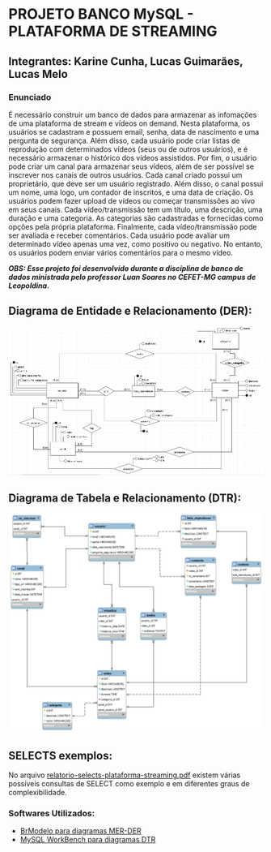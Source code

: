 # PROJETO BANCO MySQL - PLATAFORMA DE STREAMING<br>
## Integrantes: Karine Cunha, Lucas Guimarães, Lucas Melo<br>

### <b>Enunciado</b>
É necessário construir um banco de dados para armazenar as infomações de uma plataforma de stream e vídeos on demand. Nesta plataforma, os usuários se cadastram e possuem email, senha, data de nascimento e uma pergunta de segurança. Além disso, cada usuário pode criar listas de reprodução com determinados vídeos (seus ou de outros usuários), e é necessário armazenar o histórico dos vídeos assistidos. Por fim, o usuário pode criar um canal para armazenar seus vídeos, além de ser possível se
inscrever nos canais de outros usuários.
Cada canal criado possui um proprietário, que deve ser um usuário registrado. Além disso, o canal possui um nome, uma logo, um contador de inscritos, e uma data de criação.
Os usuários podem fazer upload de vídeos ou começar transmissões ao vivo em seus canais. Cada vídeo/transmissão tem um título, uma descrição, uma duração e uma categoria. As categorias são cadastradas e fornecidas como opções pela própria plataforma.
Finalmente, cada vídeo/transmissão pode ser avaliada e receber comentários. Cada usuário pode avaliar um determinado vídeo apenas uma vez, como positivo ou negativo. No entanto, os usuários podem enviar vários comentários para o mesmo vídeo.

<i><b>OBS: Esse projeto foi desenvolvido durante a disciplina de banco de dados ministrada pelo professor Luan Soares no CEFET-MG campus de Leopoldina.</b></i>

## Diagrama de Entidade e Relacionamento (DER):
<img src="./MER/diagrama-mer.jpeg">

## Diagrama de Tabela e Relacionamento (DTR):
<img src="./DTR/diagrama-dtr.png">

## SELECTS exemplos:
 No arquivo <a href="./relatorio-selects-plataforma-streaming.pdf" target="_blank">relatorio-selects-plataforma-streaming.pdf</a> existem várias possíveis consultas de SELECT como exemplo e em diferentes graus de complexibilidade.
<br>
### Softwares Utilizados:
<ul>
    <a href="https://sourceforge.net/projects/brmodelo/" target="_blank"><li>BrModelo para diagramas MER-DER</li></a>
    <a href="https://www.mysql.com/products/workbench/" target="_blank"><li>MySQL WorkBench para diagramas DTR</li></a>
</ul>